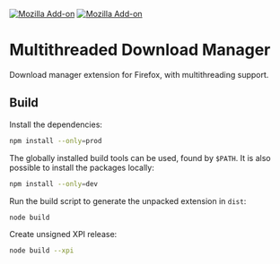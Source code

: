 [![Mozilla Add-on](https://img.shields.io/amo/v/multithreaded-download-manager.svg?style=flat-square)](https://addons.mozilla.org/firefox/addon/multithreaded-download-manager/) [![Mozilla Add-on](https://img.shields.io/amo/d/multithreaded-download-manager.svg?style=flat-square)](https://addons.mozilla.org/firefox/addon/multithreaded-download-manager/)

# Multithreaded Download Manager

Download manager extension for Firefox, with multithreading support.

## Build

Install the dependencies:

```sh
npm install --only=prod
```

The globally installed build tools can be used, found by `$PATH`. It is also possible to install the packages locally:

```sh
npm install --only=dev
```

Run the build script to generate the unpacked extension in `dist`:

```sh
node build
```

Create unsigned XPI release:

```bash
node build --xpi
```